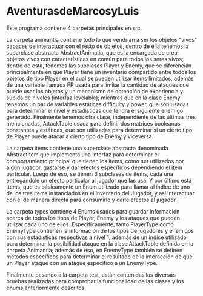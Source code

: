 # AventurasdeMarcosyLuis
Este programa contiene 4 carpetas principales
en src.

La carpeta animantia contiene todo lo que vendrían a ser
los objetos "vivos" capaces de interactuar con el resto
de objetos, dentro de ella tenemos la superclase abstracta
AbstractAnimatia, que es la encargada de crear objetos
vivos con características en común para todos los seres vivos;
dentro de esta, tenemos las subclases Player y Enemy, que
se diferencian principalmente en que Player tiene un inventario
compartido entre todos los objetos de tipo Player en el cual
se pueden utilizar items limitados, además de una variable
llamada FP usada para limitar la cantidad de ataques
que puede usar los objetos y un mecanismo de obtención
de experiencia y subida de niveles (interfaz levelable);
mientras que en la clase Enemy tenemos un par de variables
estáticas difficulty y power, que son usadas para determinar
el nivel y estadísticas que tendrá el siguiente enemigo
generado. Finalmente tenemos otra clase, independiente
de las últimas tres mencionadas, AttackTable usada para definir dos
matrices booleanas constantes y estáticas, que son
utilizadas para determinar si un cierto tipo de Player puede
atacar a cierto tipo de Enemy y viceversa.

La carpeta items contiene una superclase abstracta denominada
AbstractItem que implementa una interfaz para determinar
el comportamiento principal que tienen los items, como ser
utilizados por algún jugador, gastarse y dar efectos específicos
dependiendo el item particular. Luego de eso, se tienen 3 subclases
de items, cada una entregándole un efecto particular al jugador
que las usa. Y por último está Items, que es
básicamente un Enum utilizado para llamar al índice de uno de los
tres ítems instanciados en el inventario del Jugador, y
así interactuar con él de manera directa para consumirlo y
darle efectos al jugador.

La carpeta types contiene 4 Enums usados para guardar información
acerca de todos los tipos de Player, Enemy y los ataques que pueden
utilizar cada uno de ellos. Específicamente, tanto PlayerType
como EnemyType contienen la información de los tipos de jugadores
y enemigos con sus estadísticas respectivas a nivel 1, además
de un índice utilizado para determinar la posibilidad ataque
en la clase AttackTable definida en la carpeta Animantia; además
de eso, en EnemyType también se definen métodos específicos
para determinar el resultado de la interacción de que un
Player ataque con un ataque específico a un EnemyType.

Finalmente pasando a la carpeta test, están contenidas
las diversas pruebas realizadas para comprobar la funcionalidad
de las clases y los enums anteriormente
descritos.